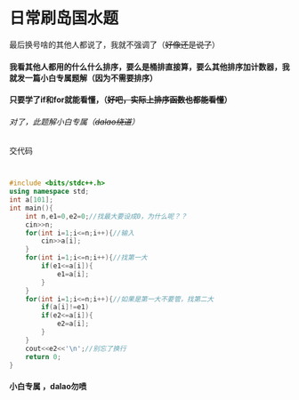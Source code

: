 # 日常刷岛国水题
最后换号啥的其他人都说了，我就不强调了（~~好像还是说了~~）

#### 我看其他人都用的什么什么排序，要么是桶排直接算，要么其他排序加计数器，我就发一篇小白专属题解（因为不需要排序）
#### 只要学了if和for就能看懂，（~~好吧，实际上排序函数也都能看懂~~）
###### 对了，此题解小白专属（~~dalao绕道~~）
交代码
```cpp


#include <bits/stdc++.h>
using namespace std;
int a[101];
int main(){
	int n,e1=0,e2=0;//找最大要设成0，为什么呢？？
	cin>>n;
	for(int i=1;i<=n;i++){//输入
		cin>>a[i];
	}
	for(int i=1;i<=n;i++){//找第一大
		if(e1<=a[i]){
			e1=a[i];
		}
	}
	for(int i=1;i<=n;i++){//如果是第一大不要管，找第二大
		if(a[i]!=e1)
		if(e2<=a[i]){
			e2=a[i];
		}
	}
	cout<<e2<<'\n';//别忘了换行
	return 0;
}
```
#### 小白专属 ，dalao勿喷
